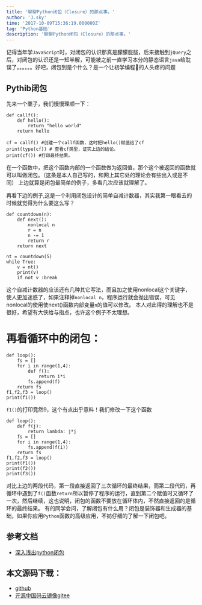 ```yaml
---
title: '聊聊Python闭包（Closure）的那点事。'
author: 'J.sky'
time: '2017-10-09T15:36:19.000000Z'
tag: 'Python基础'
description: '聊聊Python闭包（Closure）的那点事。'
---
```


记得当年学`JavaScript`时，对闭包的认识那真是朦朦胧胧，后来接触到`jQuery`之后，对闭包的认识还是一知半解，可能被之前一直学习本分的静态语言`java`给耽误了。。。。。。好吧，闭包到是个什么？是一个让初学编程的人头疼的问题

## Pythib闭包

先来一个栗子，我们慢慢理顺一下：

<pre><code class="python">def callf():
    def hello():
        return "hello world"
    return hello

cf = callf() #创建一个callf函数，这时把hello()赋值给了cf
print(type(cf)) # 查看cf类型，证实上边的结论。
print(cf()) #打印最终结果。
</code></pre>

在一个函数中，把这个函数内部的一个函数做为返回值，那个这个被返回的函数就可以叫做闭包。（这条是本人自己写的，和网上其它处的理论会有些出入或是不同）
上边就算是闭包最简单的例子，多看几次应该就理解了。

再看下边的例子,这是一个利用闭包设计的简单自减计数器，其实我第一眼看去的时候就觉得为什么要这么写？

<pre><code class="python">def countdown(n):
    def next():
        nonlocal n 
        r = n 
        n -= 1
        return r
    return next

nt = countdown(5)
while True:
    v = nt()
    print(v)
    if not v :break
</code></pre>

这个自减计数器的应该还有几种其它写法，而且加之使用nonlocal这个关键字，使人更加迷惑了，如果注释掉`nonlocal n`，程序运行就会抛出错误，可见nonlocal的使用使next()函数内部变量`n`的值可以修改。 本人对此得的理解也不是很好，希望有大侠给与指点，也许这个例子不太理想。

# 再看循环中的闭包：

<pre><code class="python">def loop():
    fs = []
    for i in range(1,4):
        def f():
            return i*i
        fs.append(f)
    return fs
f1,f2,f3 = loop()
print(f1())
</code></pre>

`f1()`的打印竟然9，这个有点出乎意料！我们修改一下这个函数

<pre><code class="python">def loop(): 
    def f(j):
        return lambda: j*j
    fs = []
    for i in range(1,4):
        fs.append(f(i))       
    return fs
f1,f2,f3 = loop()
print(f1())
print(f2())
print(f3())
</code></pre>

对比上边的两段代码，第一段直接返回了三次循环的最终结果，而第二段代码，再循环中遇到了`f()`函数`return`所以暂停了程序的运行，直到第二个赋值时又循环了一次，然后继续，这也说明，闭包的函数不要放在循环体内，不然直接返回的是循环的最终结果。
有的同学会问，了解闭包有什么用？闭包是装饰器和生成器的基础，如果你应用`Python`函数的高级应用，不妨仔细的了解一下闭包吧。

## 参考文档

+ [深入浅出python闭包](https://zhuanlan.zhihu.com/p/22229197)

## 本文源码下载：

+ [github](https://github.com/bosichong/17python.com/blob/master/deftest/closuretest.py)
+ [开源中国码云镜像gitee](https://gitee.com/J_Sky/17python.com/blob/master/deftest/closuretest.py)